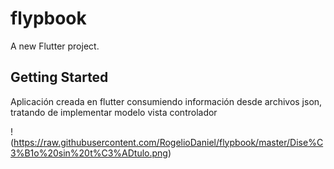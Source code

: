 # flypbook

A new Flutter project.

## Getting Started

Aplicación creada en flutter consumiendo información desde archivos json, tratando de implementar modelo vista controlador

!(https://raw.githubusercontent.com/RogelioDaniel/flypbook/master/Dise%C3%B1o%20sin%20t%C3%ADtulo.png)
